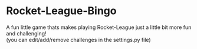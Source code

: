# Rocket-League-Bingo

A fun little game thats makes playing Rocket-League just a little bit more fun and challenging!  
(you can edit/add/remove challenges in the settings.py file)
